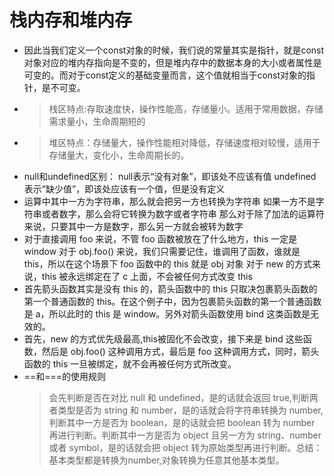 <!--
 * @Description: 
 * @version: 
 * @Author: 朱宇
 * @Date: 2019-08-14 18:22:04
 * @LastEditTime: 2019-08-14 21:33:30
 -->
# 栈内存和堆内存
* 因此当我们定义一个const对象的时候，我们说的常量其实是指针，就是const对象对应的堆内存指向是不变的，但是堆内存中的数据本身的大小或者属性是可变的。而对于const定义的基础变量而言，这个值就相当于const对象的指针，是不可变。
* >栈区特点:存取速度快，操作性能高，存储量小。适用于常用数据，存储需求量小，生命周期短的
* >堆区特点：存储量大，操作性能相对降低，存储速度相对较慢，适用于存储量大，变化小，生命周期长的。
* null和undefined区别：
null表示“没有对象”，即该处不应该有值
undefined表示“缺少值”，即该处应该有一个值，但是没有定义
* 运算中其中一方为字符串，那么就会把另一方也转换为字符串
如果一方不是字符串或者数字，那么会将它转换为数字或者字符串
那么对于除了加法的运算符来说，只要其中一方是数字，那么另一方就会被转为数字
* 对于直接调用 foo 来说，不管 foo 函数被放在了什么地方，this 一定是 window
对于 obj.foo() 来说，我们只需要记住，谁调用了函数，谁就是 this，所以在这个场景下 foo 函数中的 this 就是 obj 对象
对于 new 的方式来说，this 被永远绑定在了 c 上面，不会被任何方式改变 this
* 首先箭头函数其实是没有 this 的，箭头函数中的 this 只取决包裹箭头函数的第一个普通函数的 this。在这个例子中，因为包裹箭头函数的第一个普通函数是 a，所以此时的 this 是 window。另外对箭头函数使用 bind 这类函数是无效的。
* 首先，new 的方式优先级最高,this被固化不会改变，接下来是 bind 这些函数，然后是 obj.foo() 这种调用方式，最后是 foo 这种调用方式，同时，箭头函数的 this 一旦被绑定，就不会再被任何方式所改变。
* ==和===的使用规则
  >会先判断是否在对比 null 和 undefined，是的话就会返回 true,判断两者类型是否为 string 和 number，是的话就会将字符串转换为 number,判断其中一方是否为 boolean，是的话就会把 boolean 转为 number 再进行判断。判断其中一方是否为 object 且另一方为 string、number 或者 symbol，是的话就会把 object 转为原始类型再进行判断。总结：基本类型都是转换为number,对象转换为任意其他基本类型。